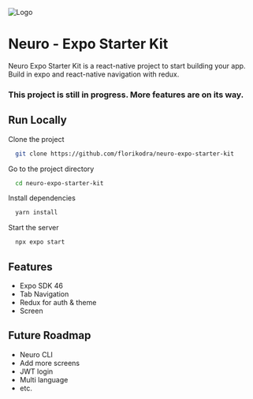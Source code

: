 
![Logo](https://raw.githubusercontent.com/florikodra/florikodra/master/neuro_logo.png?token=GHSAT0AAAAAABYV4AP4QFV2P24ENYJS4MG6YZUTMHQ)


# Neuro - Expo Starter Kit

Neuro Expo Starter Kit is a react-native project to start building your app.
Build in expo and react-native navigation with redux.

### This project is still in progress. More features are on its way.


## Run Locally

Clone the project

```bash
  git clone https://github.com/florikodra/neuro-expo-starter-kit
```

Go to the project directory

```bash
  cd neuro-expo-starter-kit
```

Install dependencies

```bash
  yarn install
```

Start the server

```bash
  npx expo start
```


## Features

- Expo SDK 46
- Tab Navigation
- Redux for auth & theme
- Screen


## Future Roadmap

- Neuro CLI
- Add more screens
- JWT login
- Multi language
- etc.


